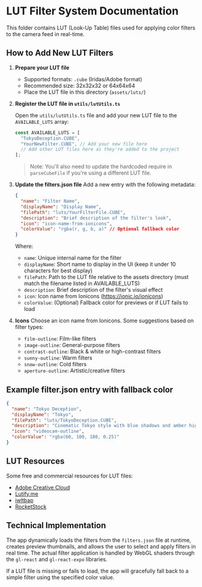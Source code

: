 # LUT Filter System Documentation

This folder contains LUT (Look-Up Table) files used for applying color filters to the camera feed in real-time.

## How to Add New LUT Filters

1. **Prepare your LUT file**

   - Supported formats: `.cube` (Iridas/Adobe format)
   - Recommended size: 32x32x32 or 64x64x64
   - Place the LUT file in this directory (`assets/luts/`)

2. **Register the LUT file in `utils/lutUtils.ts`**

   Open the `utils/lutUtils.ts` file and add your new LUT file to the `AVAILABLE_LUTS` array:

   ```typescript
   const AVAILABLE_LUTS = [
     "TokyoDeception.CUBE",
     "YourNewFilter.CUBE", // Add your new file here
     // Add other LUT files here as they're added to the project
   ];
   ```

   > Note: You'll also need to update the hardcoded require in `parseCubeFile` if you're using a different LUT file.

3. **Update the filters.json file**
   Add a new entry with the following metadata:

   ```json
   {
     "name": "Filter Name",
     "displayName": "Display Name",
     "filePath": "luts/YourFilterFile.CUBE",
     "description": "Brief description of the filter's look",
     "icon": "icon-name-from-ionicons",
     "colorValue": "rgba(r, g, b, a)" // Optional fallback color
   }
   ```

   Where:

   - `name`: Unique internal name for the filter
   - `displayName`: Short name to display in the UI (keep it under 10 characters for best display)
   - `filePath`: Path to the LUT file relative to the assets directory (must match the filename listed in AVAILABLE_LUTS)
   - `description`: Brief description of the filter's visual effect
   - `icon`: Icon name from Ionicons (https://ionic.io/ionicons)
   - `colorValue`: (Optional) Fallback color for previews or if LUT fails to load

4. **Icons**
   Choose an icon name from Ionicons. Some suggestions based on filter types:
   - `film-outline`: Film-like filters
   - `image-outline`: General-purpose filters
   - `contrast-outline`: Black & white or high-contrast filters
   - `sunny-outline`: Warm filters
   - `snow-outline`: Cold filters
   - `aperture-outline`: Artistic/creative filters

## Example filter.json entry with fallback color

```json
{
  "name": "Tokyo Deception",
  "displayName": "Tokyo",
  "filePath": "luts/TokyoDeception.CUBE",
  "description": "Cinematic Tokyo style with blue shadows and amber highlights",
  "icon": "videocam-outline",
  "colorValue": "rgba(60, 100, 180, 0.25)"
}
```

## LUT Resources

Some free and commercial resources for LUT files:

- [Adobe Creative Cloud](https://creative.adobe.com/products/download/luts)
- [Lutify.me](https://lutify.me)
- [iwltbap](https://iwltbap.com)
- [RocketStock](https://www.rocketstock.com/free-after-effects-templates/35-free-luts-for-color-grading-videos/)

## Technical Implementation

The app dynamically loads the filters from the `filters.json` file at runtime, creates preview thumbnails, and allows the user to select and apply filters in real time. The actual filter application is handled by WebGL shaders through the `gl-react` and `gl-react-expo` libraries.

If a LUT file is missing or fails to load, the app will gracefully fall back to a simple filter using the specified color value.
